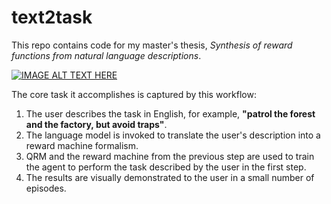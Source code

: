 # text2task

This repo contains code for my master's thesis,
*Synthesis of reward functions from natural language descriptions*.

[![IMAGE ALT TEXT HERE](https://img.youtube.com/vi/xhaLgkVK9lI/0.jpg)](https://www.youtube.com/watch?v=xhaLgkVK9lI)

The core task it accomplishes is captured by this workflow:

1. The user describes the task in English, for example, **"patrol the forest and the factory, but avoid traps"**.
2. The language model is invoked to translate the user's description into a reward machine formalism.
3. QRM and the reward machine from the previous step are used to train the agent to perform the task described by the user in the first step.
4. The results are visually demonstrated to the user in a small number of episodes.
